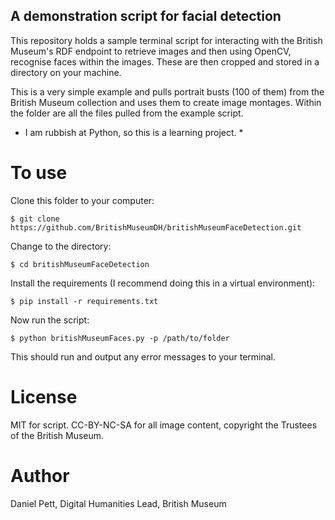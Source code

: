 ## A demonstration script for facial detection

This repository holds a sample terminal script for interacting with the British Museum's RDF endpoint to retrieve images and then
using OpenCV, recognise faces within the images. These are then cropped and stored in a directory on your machine.

This is a very simple example and pulls portrait busts (100 of them) from the British Museum collection and uses them to
create image montages. Within the folder are all the files pulled from the example script.

* I am rubbish at Python, so this is a learning project. *

# To use

Clone this folder to your computer:

`$ git clone https://github.com/BritishMuseumDH/britishMuseumFaceDetection.git`

Change to the directory:

`$ cd britishMuseumFaceDetection`

Install the requirements (I recommend doing this in a virtual environment):

`$ pip install -r requirements.txt`

Now run the script:

`$ python britishMuseumFaces.py -p /path/to/folder`

This should run and output any error messages to your terminal.

# License

MIT for script. CC-BY-NC-SA for all image content, copyright the Trustees of the British Museum.

# Author

Daniel Pett, Digital Humanities Lead, British Museum
